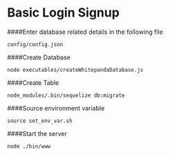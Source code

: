 # Basic Login Signup

####Enter database related details in the following file
```
config/config.json
```

####Create Database
```
node executables/createWhitepandaDatabase.js
```

####Create Table
```
node_modules/.bin/sequelize db:migrate
```

####Source environment variable
```
source set_env_var.sh
```

####Start the server
```
node ./bin/www
```
